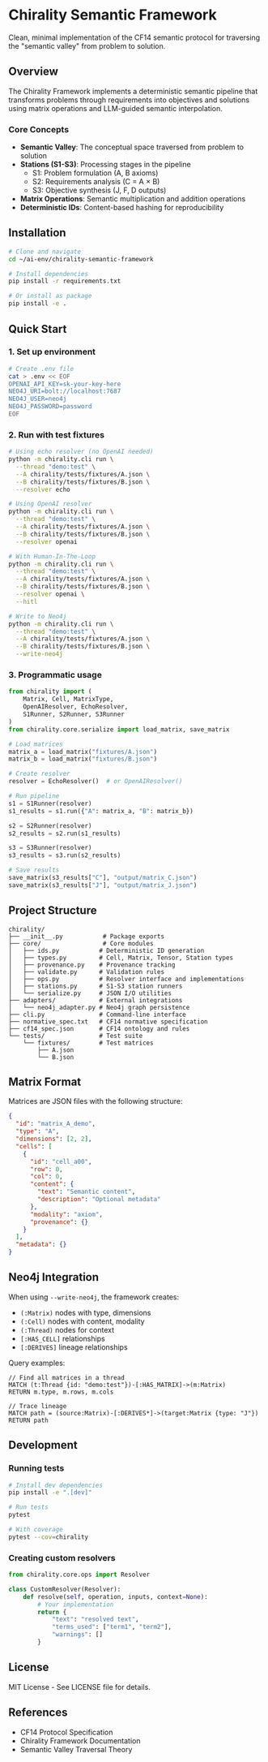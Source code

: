# Chirality Semantic Framework

Clean, minimal implementation of the CF14 semantic protocol for traversing the "semantic valley" from problem to solution.

## Overview

The Chirality Framework implements a deterministic semantic pipeline that transforms problems through requirements into objectives and solutions using matrix operations and LLM-guided semantic interpolation.

### Core Concepts

- **Semantic Valley**: The conceptual space traversed from problem to solution
- **Stations (S1-S3)**: Processing stages in the pipeline
  - S1: Problem formulation (A, B axioms)
  - S2: Requirements analysis (C = A × B)
  - S3: Objective synthesis (J, F, D outputs)
- **Matrix Operations**: Semantic multiplication and addition operations
- **Deterministic IDs**: Content-based hashing for reproducibility

## Installation

```bash
# Clone and navigate
cd ~/ai-env/chirality-semantic-framework

# Install dependencies
pip install -r requirements.txt

# Or install as package
pip install -e .
```

## Quick Start

### 1. Set up environment

```bash
# Create .env file
cat > .env << EOF
OPENAI_API_KEY=sk-your-key-here
NEO4J_URI=bolt://localhost:7687
NEO4J_USER=neo4j
NEO4J_PASSWORD=password
EOF
```

### 2. Run with test fixtures

```bash
# Using echo resolver (no OpenAI needed)
python -m chirality.cli run \
  --thread "demo:test" \
  --A chirality/tests/fixtures/A.json \
  --B chirality/tests/fixtures/B.json \
  --resolver echo

# Using OpenAI resolver
python -m chirality.cli run \
  --thread "demo:test" \
  --A chirality/tests/fixtures/A.json \
  --B chirality/tests/fixtures/B.json \
  --resolver openai

# With Human-In-The-Loop
python -m chirality.cli run \
  --thread "demo:test" \
  --A chirality/tests/fixtures/A.json \
  --B chirality/tests/fixtures/B.json \
  --resolver openai \
  --hitl

# Write to Neo4j
python -m chirality.cli run \
  --thread "demo:test" \
  --A chirality/tests/fixtures/A.json \
  --B chirality/tests/fixtures/B.json \
  --write-neo4j
```

### 3. Programmatic usage

```python
from chirality import (
    Matrix, Cell, MatrixType,
    OpenAIResolver, EchoResolver,
    S1Runner, S2Runner, S3Runner
)
from chirality.core.serialize import load_matrix, save_matrix

# Load matrices
matrix_a = load_matrix("fixtures/A.json")
matrix_b = load_matrix("fixtures/B.json")

# Create resolver
resolver = EchoResolver()  # or OpenAIResolver()

# Run pipeline
s1 = S1Runner(resolver)
s1_results = s1.run({"A": matrix_a, "B": matrix_b})

s2 = S2Runner(resolver)
s2_results = s2.run(s1_results)

s3 = S3Runner(resolver)
s3_results = s3.run(s2_results)

# Save results
save_matrix(s3_results["C"], "output/matrix_C.json")
save_matrix(s3_results["J"], "output/matrix_J.json")
```

## Project Structure

```
chirality/
├── __init__.py           # Package exports
├── core/                 # Core modules
│   ├── ids.py           # Deterministic ID generation
│   ├── types.py         # Cell, Matrix, Tensor, Station types
│   ├── provenance.py    # Provenance tracking
│   ├── validate.py      # Validation rules
│   ├── ops.py           # Resolver interface and implementations
│   ├── stations.py      # S1-S3 station runners
│   └── serialize.py     # JSON I/O utilities
├── adapters/            # External integrations
│   └── neo4j_adapter.py # Neo4j graph persistence
├── cli.py               # Command-line interface
├── normative_spec.txt   # CF14 normative specification
├── cf14_spec.json       # CF14 ontology and rules
└── tests/               # Test suite
    └── fixtures/        # Test matrices
        ├── A.json
        └── B.json
```

## Matrix Format

Matrices are JSON files with the following structure:

```json
{
  "id": "matrix_A_demo",
  "type": "A",
  "dimensions": [2, 2],
  "cells": [
    {
      "id": "cell_a00",
      "row": 0,
      "col": 0,
      "content": {
        "text": "Semantic content",
        "description": "Optional metadata"
      },
      "modality": "axiom",
      "provenance": {}
    }
  ],
  "metadata": {}
}
```

## Neo4j Integration

When using `--write-neo4j`, the framework creates:

- `(:Matrix)` nodes with type, dimensions
- `(:Cell)` nodes with content, modality
- `(:Thread)` nodes for context
- `[:HAS_CELL]` relationships
- `[:DERIVES]` lineage relationships

Query examples:

```cypher
// Find all matrices in a thread
MATCH (t:Thread {id: "demo:test"})-[:HAS_MATRIX]->(m:Matrix)
RETURN m.type, m.rows, m.cols

// Trace lineage
MATCH path = (source:Matrix)-[:DERIVES*]->(target:Matrix {type: "J"})
RETURN path
```

## Development

### Running tests

```bash
# Install dev dependencies
pip install -e ".[dev]"

# Run tests
pytest

# With coverage
pytest --cov=chirality
```

### Creating custom resolvers

```python
from chirality.core.ops import Resolver

class CustomResolver(Resolver):
    def resolve(self, operation, inputs, context=None):
        # Your implementation
        return {
            "text": "resolved text",
            "terms_used": ["term1", "term2"],
            "warnings": []
        }
```

## License

MIT License - See LICENSE file for details.

## References

- CF14 Protocol Specification
- Chirality Framework Documentation
- Semantic Valley Traversal Theory